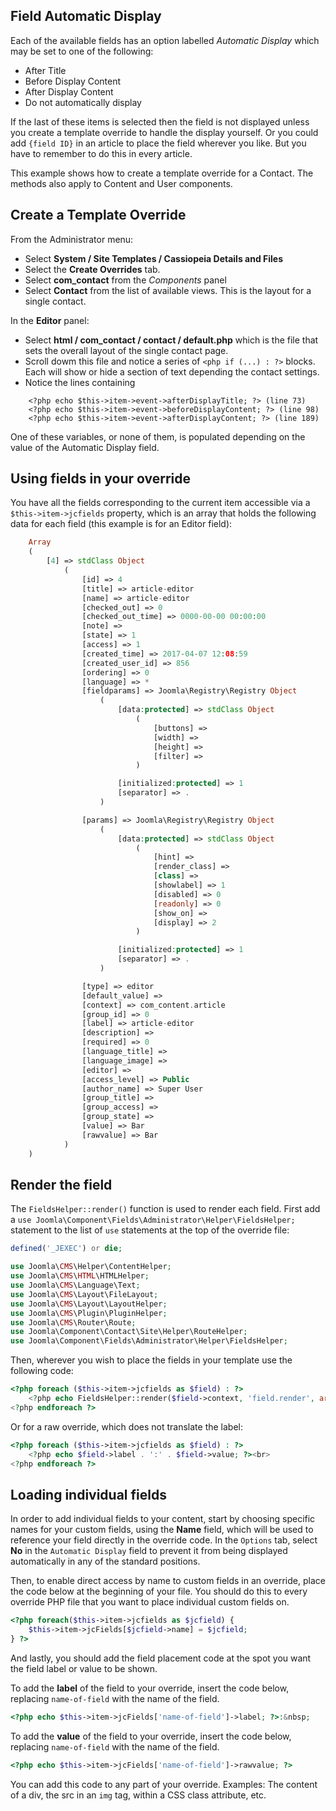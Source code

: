<!-- Filename: J3.x:Adding_custom_fields/Overrides / Display title: Template Overrides -->

## Field Automatic Display

Each of the available fields has an option labelled *Automatic Display* which
may be set to one of the following:

* After Title
* Before Display Content
* After Display Content
* Do not automatically display

If the last of these items is selected then the field is not displayed unless
you create a template override to handle the display yourself. Or you could add
`{field ID}` in an article to place the field wherever you like. But you have
to remember to do this in every article.

This example shows how to create a template override for a Contact. The
methods also apply to Content and User components.

## Create a Template Override

From the Administrator menu:

* Select **System / Site Templates / Cassiopeia Details and Files**
* Select the **Create Overrides** tab.
* Select **com_contact** from the *Components* panel
* Select **Contact** from the list of available views. This is the layout for
a single contact.

In the **Editor** panel:
* Select **html / com_contact / contact / default.php** which is the file
that sets the overall layout of the single contact page.
* Scroll dowm this file and notice a series of `<php if (...) : ?>` blocks.
Each will show or hide a section of text depending the contact settings.
* Notice the lines containing
```
    <?php echo $this->item->event->afterDisplayTitle; ?> (line 73)
    <?php echo $this->item->event->beforeDisplayContent; ?> (line 98)
    <?php echo $this->item->event->afterDisplayContent; ?> (line 189)
```
One of these variables, or none of them, is populated depending on the value of
the Automatic Display field.

## Using fields in your override

You have all the fields corresponding to the current item accessible via a
`$this->item->jcfields` property, which is an array that holds the following
data for each field (this example is for an Editor field):

```php
    Array
    (
        [4] => stdClass Object
            (
                [id] => 4
                [title] => article-editor
                [name] => article-editor
                [checked_out] => 0
                [checked_out_time] => 0000-00-00 00:00:00
                [note] =>
                [state] => 1
                [access] => 1
                [created_time] => 2017-04-07 12:08:59
                [created_user_id] => 856
                [ordering] => 0
                [language] => *
                [fieldparams] => Joomla\Registry\Registry Object
                    (
                        [data:protected] => stdClass Object
                            (
                                [buttons] =>
                                [width] =>
                                [height] =>
                                [filter] =>
                            )

                        [initialized:protected] => 1
                        [separator] => .
                    )

                [params] => Joomla\Registry\Registry Object
                    (
                        [data:protected] => stdClass Object
                            (
                                [hint] =>
                                [render_class] =>
                                [class] =>
                                [showlabel] => 1
                                [disabled] => 0
                                [readonly] => 0
                                [show_on] =>
                                [display] => 2
                            )

                        [initialized:protected] => 1
                        [separator] => .
                    )

                [type] => editor
                [default_value] =>
                [context] => com_content.article
                [group_id] => 0
                [label] => article-editor
                [description] =>
                [required] => 0
                [language_title] =>
                [language_image] =>
                [editor] =>
                [access_level] => Public
                [author_name] => Super User
                [group_title] =>
                [group_access] =>
                [group_state] =>
                [value] => Bar
                [rawvalue] => Bar
            )
    )
```

## Render the field

The `FieldsHelper::render()` function is used to render each field. First add a
`use Joomla\Component\Fields\Administrator\Helper\FieldsHelper;` statement to
the list of `use` statements at the top of the override file:

```php
defined('_JEXEC') or die;

use Joomla\CMS\Helper\ContentHelper;
use Joomla\CMS\HTML\HTMLHelper;
use Joomla\CMS\Language\Text;
use Joomla\CMS\Layout\FileLayout;
use Joomla\CMS\Layout\LayoutHelper;
use Joomla\CMS\Plugin\PluginHelper;
use Joomla\CMS\Router\Route;
use Joomla\Component\Contact\Site\Helper\RouteHelper;
use Joomla\Component\Fields\Administrator\Helper\FieldsHelper;
```

Then, wherever you wish to place the fields in your template use the following
code:
```php
<?php foreach ($this->item->jcfields as $field) : ?>
    <?php echo FieldsHelper::render($field->context, 'field.render', array('field' => $field)); ?><br>
<?php endforeach ?>
```

Or for a raw override, which does not translate the label:

```php
<?php foreach ($this->item->jcfields as $field) : ?>
    <?php echo $field->label . ':' . $field->value; ?><br>
<?php endforeach ?>
```

## Loading individual fields

In order to add individual fields to your content, start by choosing
specific names for your custom fields, using the **Name** field, which
will be used to reference your field directly in the override code. In
the `Options` tab, select **No** in the `Automatic Display` field to
prevent it from being displayed automatically in any of the standard
positions.

Then, to enable direct access by name to custom fields in an override,
place the code below at the beginning of your file. You should do this
to every override PHP file that you want to place individual custom
fields on.

```php
<?php foreach($this->item->jcfields as $jcfield) {
    $this->item->jcFields[$jcfield->name] = $jcfield;
} ?>
```

And lastly, you should add the field placement code at the spot you want
the field label or value to be shown.

To add the **label** of the field to your override, insert the code
below, replacing `name-of-field` with the name of the field.

```php
<?php echo $this->item->jcFields['name-of-field']->label; ?>:&nbsp;
```

To add the **value** of the field to your override, insert the code
below, replacing `name-of-field` with the name of the field.

```php
<?php echo $this->item->jcFields['name-of-field']->rawvalue; ?>
```

You can add this code to any part of your override. Examples: The
content of a div, the src in an `img` tag, within a CSS class attribute,
etc.

